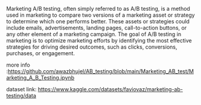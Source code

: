 Marketing A/B testing, often simply referred to as A/B testing, is a method used in marketing to compare two versions of a marketing asset or strategy to determine which one performs better. These assets or strategies could include emails, advertisements, landing pages, call-to-action buttons, or any other element of a marketing campaign. The goal of A/B testing in marketing is to optimize marketing efforts by identifying the most effective strategies for driving desired outcomes, such as clicks, conversions, purchases, or engagement.

more info :https://github.com/awazbhujel/AB_testing/blob/main/Marketing_AB_test/Marketing_A_B_Testing.ipynb

dataset link: https://www.kaggle.com/datasets/faviovaz/marketing-ab-testing/data
